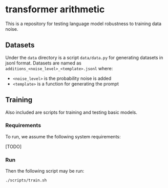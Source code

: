 # transformer arithmetic

This is a repository for testing language model robustness to training data noise. 

## Datasets

Under the `data` directory is a script `data/data.py` for generating datasets in jsonl format. Datasets are named as `additions_<noise_level>_<template>.jsonl` where:

 - `<noise_level>` is the probability noise is added
 - `<template>` is a function for generating the prompt

## Training

Also included are scripts for training and testing basic models. 

### Requirements

To run, we assume the following system requirements: 

[TODO]

### Run

Then the following script may be run:

```
./scripts/train.sh
```

